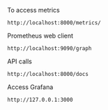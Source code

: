 To access metrics

`http://localhost:8000/metrics/`

Prometheus web client 

`http://localhost:9090/graph`

API calls

`http://localhost:8000/docs`

Access Grafana

`http://127.0.0.1:3000`